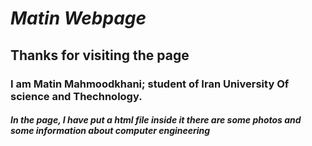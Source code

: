 # *Matin Webpage*
## Thanks for visiting the page
### I am Matin Mahmoodkhani; student of Iran University Of science and Thechnology. 
#### *In the page, I have put a __html__ file inside it there are some photos and some information about __computer engineering__*
